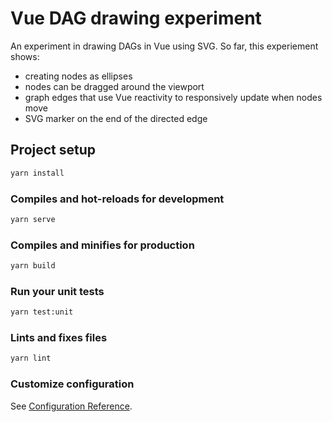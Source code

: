 # Vue DAG drawing experiment

An experiment in drawing DAGs in Vue using SVG. So far, this experiement shows:

- creating nodes as ellipses
- nodes can be dragged around the viewport
- graph edges that use Vue reactivity to responsively update
  when nodes move
- SVG marker on the end of the directed edge

## Project setup

```sh
yarn install
```

### Compiles and hot-reloads for development

```sh
yarn serve
```

### Compiles and minifies for production

```sh
yarn build
```

### Run your unit tests

```sh
yarn test:unit
```

### Lints and fixes files

```sh
yarn lint
```

### Customize configuration

See [Configuration Reference](https://cli.vuejs.org/config/).
